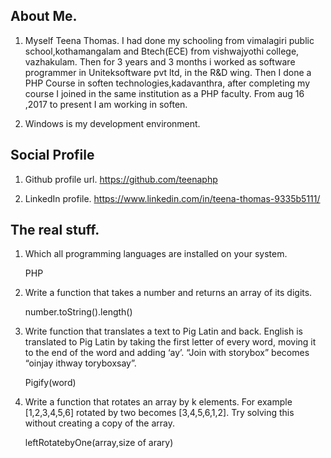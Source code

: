 ## About Me.

1. Myself Teena Thomas. I had done my schooling from vimalagiri public school,kothamangalam and Btech(ECE) from vishwajyothi college,  vazhakulam. Then for 3 years and 3 months i worked as software programmer in Uniteksoftware pvt ltd, in the R&D wing. Then I done a PHP Course in soften technologies,kadavanthra, after completing my course I joined in the same institution as a PHP faculty. From aug 16 ,2017 to present I am working in soften.

2. Windows is my development environment.


## Social Profile
 1. Github profile url. 
 https://github.com/teenaphp
 
 2. LinkedIn profile.
 https://www.linkedin.com/in/teena-thomas-9335b5111/
 

## The real stuff.
 1. Which all programming languages are installed on your system.
    
    PHP
 
 2. Write a function that takes a number and returns an array of its digits.
 
    number.toString().length() 
 
 3. Write function that translates a text to Pig Latin and back. English is translated to Pig Latin by taking the first letter of every word, moving it to the end of the word and adding ‘ay’. “Join with storybox” becomes “oinjay ithway toryboxsay”.
 
    Pigify(word)
 
 
 4. Write a function that rotates an array by k elements. For example [1,2,3,4,5,6] rotated by two becomes [3,4,5,6,1,2]. Try solving this without creating a copy of the array.
 
    leftRotatebyOne(array,size of arary)
